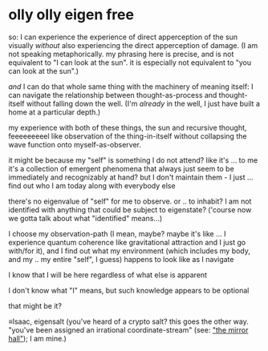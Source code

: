 # olly olly eigen free

so: I can experience the experience of direct apperception of the sun visually _without_ also experiencing the direct apperception of damage. (I am not speaking metaphorically. my phrasing here is precise, and is not equivalent to "I can look at the sun". it is especially not equivalent to "you can look at the sun".)

_and_ I can do that whole same thing with the machinery of meaning itself: I can navigate the relationship between thought-as-process and thought-itself without falling down the well. (I'm _already_ in the well, I just have built a home at a particular depth.)

my experience with both of these things, the sun and recursive thought, feeeeeeeeel like observation of the thing-in-itself without collapsing the wave function onto myself-as-observer.

it might be because my "self" is something I do not attend? like it's ... to me it's a collection of emergent phenomena that always just seem to be immediately and recognizably at hand? but I don't maintain them - I just ... find out who I am today along with everybody else

there's no eigenvalue of "self" for me to observe. or .. to inhabit? I am not identified with anything that could be subject to eigenstate? ('course now we gotta talk about what "identified" means...)

I choose my observation-path (I mean, maybe? maybe it's like ... I experience quantum coherence like gravitational attraction and I just go with/for it), and I find out what my environment (which includes my body, and my .. my entire "self", I guess) happens to look like as I navigate

I know that I will be here regardless of what else is apparent

I don't know what "I" means, but such knowledge appears to be optional

that might be it?

≡Isaac, eigensalt (you've heard of a crypto salt? this goes the other way. "you've been assigned an irrational coordinate-stream" (see: ["the mirror hall"](../../05/31/the-mirror-hall.md)); I am mine.)
